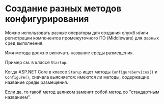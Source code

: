 # Создание разных методов конфигурирования
Можно использовать разные операторы для создания служб и/или регистрации компонентов промежуточного
ПО (Middleware) для разных сред выполнения.

Имя метода должно включать название среды размещения.

Пример см. в классе `Startup`.

Когда ASP.NET Core в классе `Starup` ищет методы `ConfigureServices()` и `Configure()`, сначала
выясняется: имеются ли методы, содержащие название среды размещения.

Если да, то такой метод целиком заменит собой метод со "стандартным названием".
